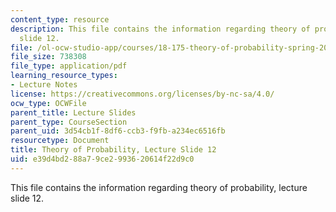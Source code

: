 ```yaml
---
content_type: resource
description: This file contains the information regarding theory of probability, lecture
  slide 12.
file: /ol-ocw-studio-app/courses/18-175-theory-of-probability-spring-2014/e39d4bd288a79ce2993620614f22d9c0_MIT18_175S14_Lecture12.pdf
file_size: 738308
file_type: application/pdf
learning_resource_types:
- Lecture Notes
license: https://creativecommons.org/licenses/by-nc-sa/4.0/
ocw_type: OCWFile
parent_title: Lecture Slides
parent_type: CourseSection
parent_uid: 3d54cb1f-8df6-ccb3-f9fb-a234ec6516fb
resourcetype: Document
title: Theory of Probability, Lecture Slide 12
uid: e39d4bd2-88a7-9ce2-9936-20614f22d9c0
---
```

This file contains the information regarding theory of probability, lecture slide 12.
